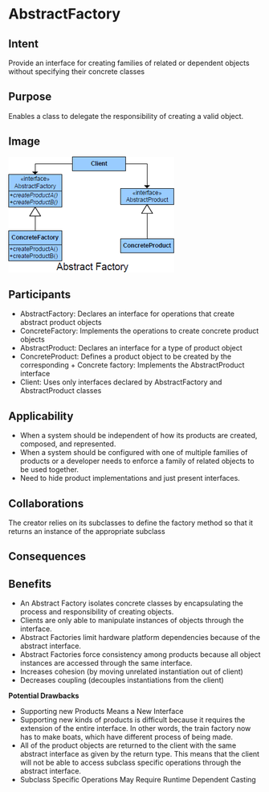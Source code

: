 # AbstractFactory #

## Intent ##

Provide an interface for creating families of related or dependent objects without specifying their concrete classes

## Purpose ##

Enables a class to delegate the responsibility of creating a valid object.

## Image ##

![alt text](./Images/AbstractFactory-1.md.png "AbstractFactory")

## Participants ##

+ AbstractFactory: Declares an interface for operations that create abstract product objects
+ ConcreteFactory: Implements the operations to create concrete product objects
+ AbstractProduct: Declares an interface for a type of product object
+ ConcreteProduct: Defines a product object to be created by the corresponding +	Concrete factory: Implements the AbstractProduct interface
+ Client: Uses only interfaces declared by AbstractFactory and AbstractProduct classes

## Applicability ##

+ When a system should be independent of how its products are created, composed, and represented.
+ When a system should be configured with one of multiple families of products or a developer needs to enforce a family of related objects to be used together.
+ Need to hide product implementations and just present interfaces.

## Collaborations ##

The creator relies on its subclasses to define the factory method so that it returns an instance of the appropriate subclass

## Consequences ##

## Benefits ##

+ An Abstract Factory isolates concrete classes by encapsulating the process and responsibility of creating
objects.
+ Clients are only able to manipulate instances of objects through the interface.
+ Abstract Factories limit hardware platform dependencies because of the abstract interface.
+ Abstract Factories force consistency among products because all object instances are accessed through the same
interface.
+ Increases cohesion (by moving unrelated instantiation out of client)
+ Decreases coupling (decouples instantiations from the client)

**Potential Drawbacks**

+ Supporting new Products Means a New Interface
+ Supporting new kinds of products is difficult because it requires the extension of the entire interface. In other words, the train factory now has to make boats, which have different process of being made.
+ All of the product objects are returned to the client with the same abstract interface as given by the return type. This means that the client will not be able to access subclass specific operations through the abstract interface.
+ Subclass Specific Operations May Require Runtime Dependent Casting

